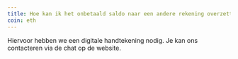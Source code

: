 ```yaml
---
title: Hoe kan ik het onbetaald saldo naar een andere rekening overzetten?
coin: eth
---
```


Hiervoor hebben we een digitale handtekening nodig. Je kan ons contacteren via de chat op de website.
